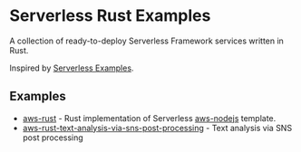 # Serverless Rust Examples

A collection of ready-to-deploy Serverless Framework services written in Rust.

Inspired by [Serverless Examples](https://github.com/serverless/examples).

## Examples

* [aws-rust](./aws-rust/README.md) - Rust implementation of Serverless [aws-nodejs](https://github.com/serverless/serverless/tree/fc8c864c3b6d8e74137b3c42d5799ea105d4bac7/lib/plugins/create/templates/aws-nodejs) template.
* [aws-rust-text-analysis-via-sns-post-processing](aws-rust-text-analysis-via-sns-post-processing/README.md) - Text analysis via SNS post processing